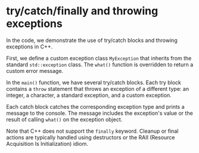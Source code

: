 # try/catch/finally and throwing exceptions

In the code, we demonstrate the use of try/catch blocks and throwing exceptions in C++. 

First, we define a custom exception class `MyException` that inherits from the standard `std::exception` class. The `what()` function is overridden to return a custom error message.

In the `main()` function, we have several try/catch blocks. Each try block contains a `throw` statement that throws an exception of a different type: an integer, a character, a standard exception, and a custom exception. 

Each catch block catches the corresponding exception type and prints a message to the console. The message includes the exception's value or the result of calling `what()` on the exception object.

Note that C++ does not support the `finally` keyword. Cleanup or final actions are typically handled using destructors or the RAII (Resource Acquisition Is Initialization) idiom.